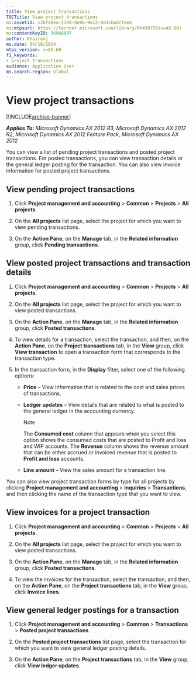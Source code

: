 ```yaml
---
title: View project transactions
TOCTitle: View project transactions
ms:assetid: 13bfa0ea-5349-4e9b-9e12-8e4cbadcfee4
ms:mtpsurl: https://technet.microsoft.com/library/Hh450750(v=AX.60)
ms:contentKeyID: 36966697
author: Khairunj
ms.date: 04/18/2014
mtps_version: v=AX.60
f1_keywords:
- project transactions
audience: Application User
ms.search.region: Global
---
```


# View project transactions 


[!INCLUDE[archive-banner](includes/archive-banner.md)]


_**Applies To:** Microsoft Dynamics AX 2012 R3, Microsoft Dynamics AX 2012 R2, Microsoft Dynamics AX 2012 Feature Pack, Microsoft Dynamics AX 2012_

You can view a list of pending project transactions and posted project transactions. For posted transactions, you can view transaction details or the general ledger posting for the transaction. You can also view invoice information for posted project transactions.

## View pending project transactions

1.  Click **Project management and accounting** \> **Common** \> **Projects** \> **All projects**.

2.  On the **All projects** list page, select the project for which you want to view pending transactions.

3.  On the **Action Pane**, on the **Manage** tab, in the **Related information** group, click **Pending transactions**.

## View posted project transactions and transaction details

1.  Click **Project management and accounting** \> **Common** \> **Projects** \> **All projects**.

2.  On the **All projects** list page, select the project for which you want to view posted transactions.

3.  On the **Action Pane**, on the **Manage** tab, in the **Related information** group, click **Posted transactions**.

4.  To view details for a transaction, select the transaction, and then, on the **Action Pane**, on the **Project transactions** tab, in the **View** group, click **View transaction** to open a transaction form that corresponds to the transaction type.

5.  In the transaction form, in the **Display** filter, select one of the following options:
    
      - **Price** – View information that is related to the cost and sales prices of transactions.
    
      - **Ledger updates** – View details that are related to what is posted to the general ledger in the accounting currency.
        

        > [!NOTE]
        > <P>The <STRONG>Consumed cost</STRONG> column that appears when you select this option shows the consumed costs that are posted to Profit and loss and WIP&nbsp;accounts. The <STRONG>Revenue</STRONG> column shows the revenue amount that can be either accrued or invoiced revenue that is posted to <STRONG>Profit and loss</STRONG>&nbsp;accounts.</P>

    
      - **Line amount** – View the sales amount for a transaction line.

You can also view project transaction forms by type for all projects by clicking **Project management and accounting** \> **Inquiries** \> **Transactions**, and then clicking the name of the transaction type that you want to view.

## View invoices for a project transaction

1.  Click **Project management and accounting** \> **Common** \> **Projects** \> **All projects**.

2.  On the **All projects** list page, select the project for which you want to view posted transactions.

3.  On the **Action Pane**, on the **Manage** tab, in the **Related information** group, click **Posted transactions**.

4.  To view the invoices for the transaction, select the transaction, and then, on the **Action Pane**, on the **Project transactions** tab, in the **View** group, click **Invoice lines**.

## View general ledger postings for a transaction

1.  Click **Project management and accounting** \> **Common** \> **Transactions** \> **Posted project transactions**.

2.  On the **Posted project transactions** list page, select the transaction for which you want to view general ledger posting details.

3.  On the **Action Pane**, on the **Project transactions** tab, in the **View** group, click **View ledger updates**.

  


